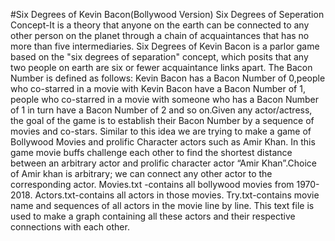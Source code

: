 #Six Degrees of Kevin Bacon(Bollywood Version)
Six Degrees of Seperation Concept-It is a theory that anyone on the earth can be connected to any other person on the planet through a chain of acquaintances that has no more than five intermediaries.
Six Degrees of Kevin Bacon is a parlor game based on the "six degrees of separation" concept, which posits that any two people on earth are six or fewer acquaintance links apart. The Bacon Number is defined as follows: Kevin Bacon has a Bacon Number of 0,people who co-starred in a movie with Kevin Bacon have a Bacon Number of 1, people who co-starred in a movie with someone who has a Bacon Number of 1 in turn have a Bacon Number of 2 and so on.Given any actor/actress, the goal of the game is to establish their Bacon Number by a sequence of movies and co-stars.
Similar to this idea we are trying to make a game of Bollywood Movies and prolific Character actors such as Amir Khan. In this game movie buffs challenge each other to find the shortest distance between an arbitrary actor and prolific character actor “Amir Khan”.Choice of Amir khan is arbitrary; we can connect any other actor to the corresponding actor. 
Movies.txt -contains all bollywood movies from 1970-2018.
Actors.txt-contains all actors in those movies.
Try.txt-contains movie name and sequences of all actors in the movie line by line. This text file is used to make a graph containing all these actors and their respective connections with each other. 


